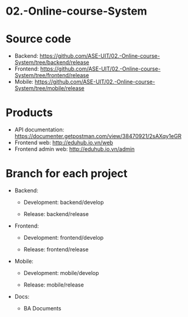 # 02.-Online-course-System

# Source code

- Backend: https://github.com/ASE-UIT/02.-Online-course-System/tree/backend/release
- Frontend: https://github.com/ASE-UIT/02.-Online-course-System/tree/frontend/release
- Mobile: https://github.com/ASE-UIT/02.-Online-course-System/tree/mobile/release

# Products
- API documentation: https://documenter.getpostman.com/view/38470921/2sAXqy1eGR
- Frontend web: http://eduhub.io.vn/web
- Frontend admin web: http://eduhub.io.vn/admin

# Branch for each project

- Backend:

  - Development: backend/develop

  - Release: backend/release

- Frontend:

  - Development: frontend/develop

  - Release: frontend/release

- Mobile:

  - Development: mobile/develop

  - Release: mobile/release

- Docs:
  - BA Documents
